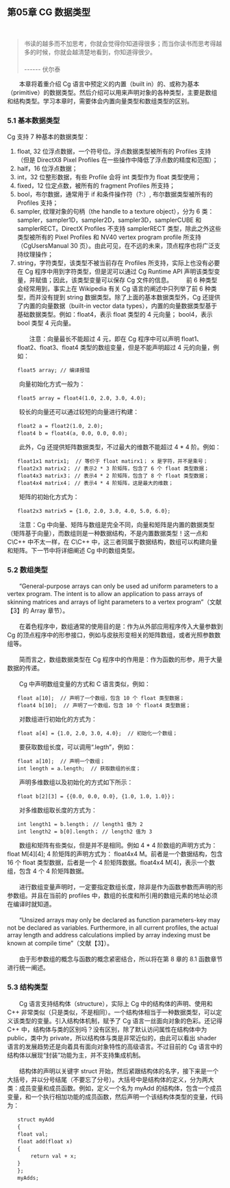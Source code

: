## 第05章  CG 数据类型
<br>

> 书读的越多而不加思考，你就会觉得你知道得很多；而当你读书而思考得越多的时候，你就会越清楚地看到，你知道得很少。<br>
　　　　　　　　　　　　　　　　　　　　　　　　　　　　　　　　　　　------ 伏尔泰

　　本章将着重介绍 Cg 语言中预定义的内置（built in）的、或称为基本（primitive）的数据类型。然后介绍可以用来声明对象的各种类型，主要是数组和结构类型。学习本章时，需要体会内置向量类型和数组类型的区别。
<br>

### 5.1 基本数据类型

Cg 支持 7 种基本的数据类型：
1. float, 32 位浮点数据，一个符号位。浮点数据类型被所有的 Profiles 支持（但是 DirectX8 Pixel Profiles 在一些操作中降低了浮点数的精度和范围）；
2. half，16 位浮点数据；
3. int，32 位整形数据，有些 Profile 会将 int 类型作为 float 类型使用；
4. fixed，12 位定点数，被所有的 fragment Profiles 所支持；
5. bool，布尔数据，通常用于 if 和条件操作符（?:）, 布尔数据类型被所有的 Profiles 支持；
6. sampler, 纹理对象的句柄（the handle to a texture object），分为 6 类：sampler，sampler1D，sampler2D，sampler3D，samplerCUBE 和 samplerRECT。DirectX Profiles 不支持 samplerRECT 类型，除此之外这些类型被所有的 Pixel Profiles 和 NV40 vertex program profile 所支持（CgUsersManual 30 页）。由此可见，在不远的未来，顶点程序也将广泛支持纹理操作；
7. string，字符类型，该类型不被当前存在 Profiles 所支持，实际上也没有必要在 Cg 程序中用到字符类型，但是泥可以通过 Cg Runtime API 声明该类型变量，并赋值；因此，该类型变量可以保存 Cg 文件的信息。
　　前 6 种类型会经常用到，事实上在 Wikipedia 有关 Cg 语言的阐述中只列举了前 6 种类型，而并没有提到 string 数据类型。除了上面的基本数据类型外，Cg 还提供了内置的向量数据（built-in vector data types），内置的向量数据类型基于基础数据类型。例如：float4，表示 float 类型的 4 元向量； bool4，表示 bool 类型 4 元向量。
<br><br>
　　注意：向量最长不能超过 4 元，即在 Cg 程序中可以声明 float1、float2、float3、float4 类型的数组变量，但是不能声明超过 4 元的向量，例如：

 ```
　　float5 array; // 编译报错
 ```
  
　　向量初始化方式一般为：
  
 ```
　　float5 array = float4(1.0, 2.0, 3.0, 4.0);
 ```

　　较长的向量还可以通过较短的向量进行构建：
  
 ```
　　float2 a = float2(1.0, 2.0);
　　float4 b = float4(a, 0.0, 0.0, 0.0);
 ```

　　此外，Cg 还提供矩阵数据类型，不过最大的维数不能超过 4 * 4 阶。例如：

 ```
　　float1x1 matrix1;  // 等价于 float matirx1； x 是字符，并不是乘号；
　　float2x3 matrix2； // 表示2 * 3 阶矩阵，包含了 6 个 float 类型数据；
　　float4x3 matrix3； // 表示4 * 2 阶矩阵，包含了 8 个 float 类型数据；
　　float4x4 matrix4； // 表示4 * 4 阶矩阵，这是最大的维数；
 ```

　　矩阵的初始化方式为：
  
 ```
　　float2x3 matrix5 = {1.0, 2.0, 3.0, 4.0, 5.0, 6.0};
 ```

　　注意：Cg 中向量、矩阵与数组是完全不同，向量和矩阵是内置的数据类型（矩阵基于向量），而数组则是一种数据结构，不是内置数据类型！这一点和 C\C++ 中不太一样，在 C\C++ 中，这三者同属于数据结构，数组可以构建向量和矩阵。下一节中将详细阐述 Cg 中的数组类型。
<br>

### 5.2 数组类型

　　“General-purpose arrays can only be used ad uniform parameters to a vertex program. The intent is to allow an application to pass arrays of skinning matrices and arrays of light parameters to a vertex program”（文献【3】的 Array 章节）。
<br><br>
　　在着色程序中，数组通常的使用目的是：作为从外部应用程序传入大量参数到 Cg 的顶点程序中的形参接口，例如与皮肤形变相关的矩阵数组，或者光照参数数组等。
<br><br>
　　简而言之，数组数据类型在 Cg 程序中的作用是：作为函数的形参，用于大量数据的传递。
<br><br>
　　Cg 中声明数组变量的方式和 C 语言类似，例如：

 ```
　　float a[10];  // 声明了一个数组，包含 10 个 float 类型数据；
　　float4 b[10];  // 声明了一个数组，包含 10 个 float4 类型数据；
 ```

　　对数组进行初始化的方式为：

 ```
　　float a[4] = {1.0, 2.0, 3.0, 4.0};  // 初始化一个数组；
 ```

　　要获取数组长度，可以调用“.legth”，例如：

 ```
　　float a[10];  // 声明一个数组；
　　int length = a.length;  // 获取数组的长度；
 ```

　　声明多维数组以及初始化的方式如下所示：

 ```
　　float b[2][3] = {{0.0, 0.0, 0.0}, {1.0, 1.0, 1.0}}；
 ```
  
　　对多维数组取长度的方式为：
  
 ```
　　int length1 = b.length； // length1 值为 2
　　int length2 = b[0].length； // length2 值为 3
 ```
 
 　　数组和矩阵有些类似，但是并不是相同。例如 4 * 4 阶数组的声明方式为： float M[4][4]; 4 阶矩阵的声明方式为： float4x4 M。前者是一个数据结构，包含 16 个 float 类型数据，后者是一个 4 阶矩阵数据。float4x4 M[4]，表示一个数组，包含 4 个 4 阶矩阵数据。
<br><br>
 　　进行数组变量声明时，一定要指定数组长度，除非是作为函数参数而声明的形参数组。并且在当前的 profiles 中，数组的长度和所引用的数组元素的地址必须在编译时就知道。
<br><br>
 　　“Unsized arrays may only be declared as function parameters-key may not be declared as variables. Furthermore, in all current profiles, the actual array length and address calculations implied by array indexing must be known at compile time”（文献【3】）。
<br><br>
 　　由于形参数组的概念与函数的概念紧密结合，所以将在第 8 章的 8.1 函数章节进行统一阐述。
<br>

### 5.3 结构类型

 　　Cg 语言支持结构体（structure），实际上 Cg 中的结构体的声明、使用和 C++ 非常类似（只是类似，不是相同）。一个结构体相当于一种数据类型，可以定义该类型的变量。引入结构体机制，赋予了 Cg 语言一丝面向对象的色彩。还记得 C++ 中，结构体与类的区别吗？没有区别，除了默认访问属性在结构体中为 public，类中为 private，所以结构体与类是非常近似的，由此可以看出 shader 语言的发展趋势还是向着具有面向对象特性的高级语言。不过目前的 Cg 语言中的结构体以展现“封装”功能为主，并不支持集成机制。
<br><br>
 　　结构体的声明以关键字 struct 开始，然后紧跟结构体的名字，接下来是一个大括号，并以分号结尾（不要忘了分号）。大括号中是结构体的定义，分为两大类：成员变量和成员函数。例如，定义一个名为 myAdd 的结构体，包含一个成员变量，和一个执行相加功能的成员函数，然后声明一个该结构体类型的变量，代码为：
   
 ```
　　struct myAdd
　　{
 　　float val;
 　　float add(float x) 
 　　{
 　　 　　return val + x;
 　　}
　　};
　　myAdds;
 ```
<br><br>
<br><br>
<br><br>
<br><br>











